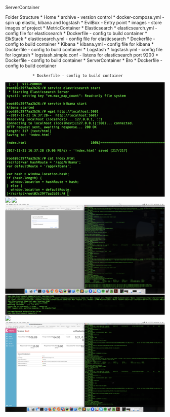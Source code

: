 ServerContainer

Folder Structure
	* Home
		* archive - version control
		* docker-compose.yml - spin up elastic, kibana and logstash
		* EvilBox - Entry point
			* images - store images of project 
			* MetricContainer 
				* Elasticsearch
					* elasticsearch.yml - config file for elasticsearch
					* Dockerfile - config to build container
				* ElkStack
					* elasticsearch.yml - config file for elasticsearch
					* Dockerfile - config to build container
				* Kibana
					* kibana.yml - config file for kibana
					* Dockerfile - config to build container
				* Logstash
					* logstash.yml - config file for logstash
					* logstash.simple.conf - listens for elasticsearch port 9200
					* Dockerfile - config to build container
			* ServerContainer
				* Bro
					* Dockerfile - config to build container

				* Dockerfile - config to build container

![](https://github.com/PushOCCRP/Network-Research/blob/master/EvilBox/Images/curlkibana.png)
![](https://github.com/PushOCCRP/Network-Research/blob/master/EvilBox/Images/elastic-x-pack.png)
![](https://github.com/PushOCCRP/Network-Research/blob/master/EvilBox/Images/elasticcurl.png)
![](https://github.com/PushOCCRP/Network-Research/blob/master/EvilBox/Images/elasticlogin.png)
![](https://github.com/PushOCCRP/Network-Research/blob/master/EvilBox/Images/elasticpass.png)
![](https://github.com/PushOCCRP/Network-Research/blob/master/EvilBox/Images/elasticpassfail.png)
![](https://github.com/PushOCCRP/Network-Research/blob/master/EvilBox/Images/kibanawithelastic.png)
